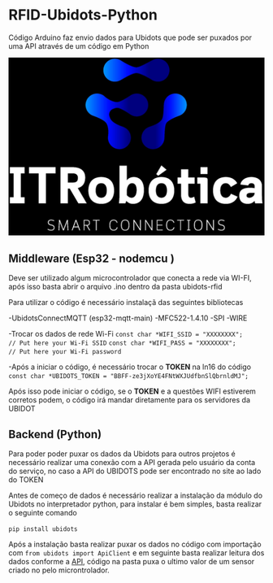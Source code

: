 # RFID-Ubidots-Python
Código Arduino faz envio dados para Ubidots que pode ser puxados por uma API através de um código em Python

![image](image/itrobotica.jpeg)

## Middleware (Esp32 - nodemcu )

Deve ser utilizado algum microcontrolador que conecta a rede via WI-FI, após isso basta abrir o arquivo .ino dentro da pasta ubidots-rfid

Para utilizar o código é necessário instalaçã das seguintes bibliotecas 

-UbidotsConnectMQTT (esp32-mqtt-main)
-MFC522-1.4.10
-SPI
-WIRE

-Trocar os dados de rede Wi-Fi
``const char *WIFI_SSID = "XXXXXXXX";      // Put here your Wi-Fi SSID``
``const char *WIFI_PASS = "XXXXXXXX";      // Put here your Wi-Fi password``


-Após a iniciar o código, é necessário trocar o **TOKEN** na ln16 do código 
``const char *UBIDOTS_TOKEN = "BBFF-ze3jXoYE4FNtWXJUdfbnSlQbrnldMJ";``

Após isso pode iniciar o código, se o **TOKEN** e a questões WIFI estiverem corretos podem, o código irá mandar diretamente para os servidores da UBIDOT 

## Backend (Python)

Para poder poder puxar os dados da Ubidots para outros projetos é necessário realizar uma conexão com a API gerada pelo usuário da conta do serviço, no caso a API do UBIDOTS pode ser encontrado no site ao lado do TOKEN 

Antes de começo de dados é necessário realizar a instalação da módulo do Ubidots no interpretador python, para instalar é bem simples, basta realizar o seguinte comando

``pip install ubidots``

Após a instalação basta realizar puxar os dados no código com importação com ``from ubidots import ApiClient`` e em seguinte basta realizar leitura dos dados conforme a [API](https://github.com/ubidots/ubidots-python), código na pasta puxa o ultimo valor de um sensor criado no pelo microntrolador.

